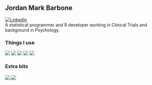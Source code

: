 ## Jordan Mark Barbone

[![LinkedIn][2.2]][2]  
A statistical programmer and R developer working in Clinical Trials and background in Psychology.

### Things I use

![](https://img.shields.io/badge/Code-R%20tidyverse,%20devtools-informational?style=flat&logo=r&logoColor=white&color=5D6D7E)
![](https://img.shields.io/badge/Code-Python-informational?style=flat&logo=python&logoColor=white&color=5D6D7E)
![](https://img.shields.io/badge/Code-SAS-informational?style=flat&logo=sas&logoColor=white&color=5D6D7E)
![](https://img.shields.io/badge/Code-Git-informational?style=flat&logo=git&logoColor=white&color=5D6D7E)
![](https://img.shields.io/badge/Code-SQL-informational?style=flat&logo=sql.js&logoColor=white&color=5D6D7E)


<!-- This doesn't appear to be working
#### Overview

<img src="https://github-readme-linkedin.vercel.app/experience?username=jmbarbone"/>
-->

### Extra bits

<a href="https://github.com/jmbarbone/jmbarbone">
  <img align="center" src="https://github-readme-stats.vercel.app/api?username=jmbarbone&count_private=false&show_icons=true&custom_title=Public%20commits" />
</a>
<a href="https://github.com/jmbarbone/jmbarbone">
  <img align="center" src="https://github-readme-stats.vercel.app/api/top-langs/?username=jmbarbone&hide=html,javascript,TeX&exclude_repo=jmbarbone.github.io&langs_count=6&layout=default&custom_title=Selected%20languages" />
</a>


<!-- Icons -->

[1.2]: http://i.imgur.com/wWzX9uB.png (twitter icon without padding)
[2.2]: https://raw.githubusercontent.com/MartinHeinz/MartinHeinz/master/linkedin-3-16.png (LinkedIn icon without padding)

<!-- Links to your social media accounts -->

[1]: https://twitter.com/jmbarbone
[2]: https://www.linkedin.com/in/jmbarbone

<!--
Additional resources:
https://github.com/abhisheknaiidu/awesome-github-profile-readme
https://dev.to/martinheinz/build-a-stunning-readme-for-your-github-profile-5dkn
-->
